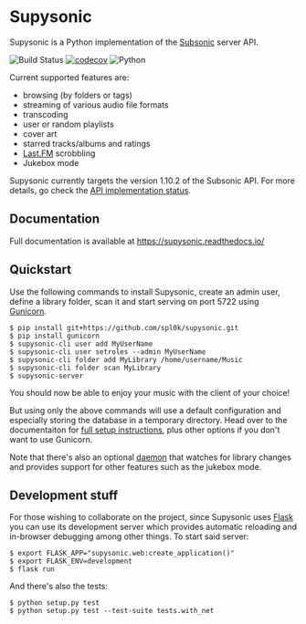 # Supysonic

Supysonic is a Python implementation of the [Subsonic][] server API.

![Build Status](https://github.com/spl0k/supysonic/workflows/Tests/badge.svg)
[![codecov](https://codecov.io/gh/spl0k/supysonic/branch/master/graph/badge.svg)](https://codecov.io/gh/spl0k/supysonic)
![Python](https://img.shields.io/badge/python-3.5--3.9-blue.svg)

Current supported features are:
* browsing (by folders or tags)
* streaming of various audio file formats
* transcoding
* user or random playlists
* cover art
* starred tracks/albums and ratings
* [Last.FM][lastfm] scrobbling
* Jukebox mode

Supysonic currently targets the version 1.10.2 of the Subsonic API. For more
details, go check the [API implementation status][docs-api].

[subsonic]: http://www.subsonic.org/
[lastfm]: https://www.last.fm/
[docs-api]: https://supysonic.readthedocs.io/en/latest/api.html

## Documentation

Full documentation is available at https://supysonic.readthedocs.io/

## Quickstart

Use the following commands to install Supysonic, create an admin user, define a
library folder, scan it and start serving on port 5722 using [Gunicorn][].

    $ pip install git+https://github.com/spl0k/supysonic.git
    $ pip install gunicorn
    $ supysonic-cli user add MyUserName
    $ supysonic-cli user setroles --admin MyUserName
    $ supysonic-cli folder add MyLibrary /home/username/Music
    $ supysonic-cli folder scan MyLibrary
    $ supysonic-server

You should now be able to enjoy your music with the client of your choice!

But using only the above commands will use a default configuration and
especially storing the database in a temporary directory. Head over to the
documentaiton for [full setup instructions][docs-setup], plus other options if
you don't want to use Gunicorn.

Note that there's also an optional [daemon][docs-daemon] that watches for
library changes and provides support for other features such as the
jukebox mode.

[gunicorn]: https://gunicorn.org/
[docs-setup]: https://supysonic.readthedocs.io/en/latest/setup/index.html
[docs-daemon]: https://supysonic.readthedocs.io/en/latest/setup/daemon.html

## Development stuff

For those wishing to collaborate on the project, since Supysonic uses [Flask][]
you can use its development server which provides automatic reloading and
in-browser debugging among other things. To start said server:

    $ export FLASK_APP="supysonic.web:create_application()"
    $ export FLASK_ENV=development
    $ flask run

And there's also the tests:

    $ python setup.py test
    $ python setup.py test --test-suite tests.with_net

[flask]: https://flask.palletsprojects.com/
